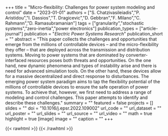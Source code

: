 +++
title = "Micro-flexibility: Challenges for power system modeling and control"
date = "2023-01-01"
authors = ["S. Chatzivasileiadis","P. Aristidou","I. Dassios","T. Dragicevic","D. Gebbran","F. Milano","C. Rahmann","D. Ramasubramanian"]
tags = ["granularity","stochastic systems","zero-inertia","power electronics"]
publication_types = ["article-journal"]
publication = "_Electric Power Systems Research_"
publication_short = ""
abstract = "This paper collects the challenges and opportunities that emerge from the millions of controllable devices – and the micro-flexibility they offer – that are deployed across the transmission and distribution systems. Moving to power systems that are dominated by converter-interfaced resources poses both threats and opportunities. On the one hand, new dynamic phenomena and types of instability arise and there is need for advanced simulation tools. On the other hand, these devices allow for a massive decentralized and direct response to disturbances. The emerging power system paradigm aims to tap the flexibility potential of the millions of controllable devices to ensure the safe operation of power systems. To achieve that, however, we first need to address a range of modeling and control challenges. This paper attempts to identify and describe these challenges."
summary = ""
featured = false
projects = []
slides = ""
doi = "10.1016/j.epsr.2022.109002"
url_code = ""
url_dataset = ""
url_poster = ""
url_slides = ""
url_source = ""
url_video = ""
math = true
highlight = true
[image]
image = ""
caption = ""
+++

{{< rawhtml >}}
<a href="https://plu.mx/plum/a/?doi=10.1016/j.epsr.2022.109002" class="plumx-details"></a>
{{< /rawhtml >}}
